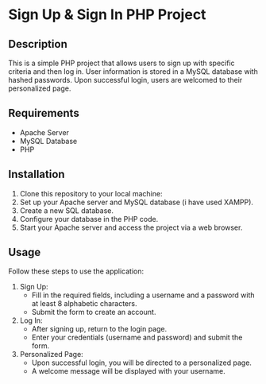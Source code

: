  <h1>Sign Up & Sign In PHP Project</h1>
  
  <h2>Description</h2>
  <p>
    This is a simple PHP project that allows users to sign up with specific criteria and then log in. User information is stored in a MySQL database with hashed passwords. Upon successful login, users are welcomed to their personalized page.
  </p>
  
  <h2>Requirements</h2>
  <ul>
    <li>Apache Server</li>
    <li>MySQL Database</li>
    <li>PHP</li>
  </ul>
  
  <h2>Installation</h2>
  <ol>
    <li>Clone this repository to your local machine:</li>
    <li>Set up your Apache server and MySQL database (i have used XAMPP).</li>
    <li>Create a new SQL database.</li>
    <li>Configure your database in the PHP code.</li>
    <li>Start your Apache server and access the project via a web browser.</li>
  </ol>
  
  <h2>Usage</h2>
  <p>
    Follow these steps to use the application:
  </p>
  <ol>
    <li>Sign Up:
      <ul>
        <li>Fill in the required fields, including a username and a password with at least 8 alphabetic characters.</li>
        <li>Submit the form to create an account.</li>
      </ul>
    </li>
    <li>Log In:
      <ul>
        <li>After signing up, return to the login page.</li>
        <li>Enter your credentials (username and password) and submit the form.</li>
      </ul>
    </li>
    <li>Personalized Page:
      <ul>
        <li>Upon successful login, you will be directed to a personalized page.</li>
        <li>A welcome message will be displayed with your username.</li>
      </ul>
    </li>
  </ol>

